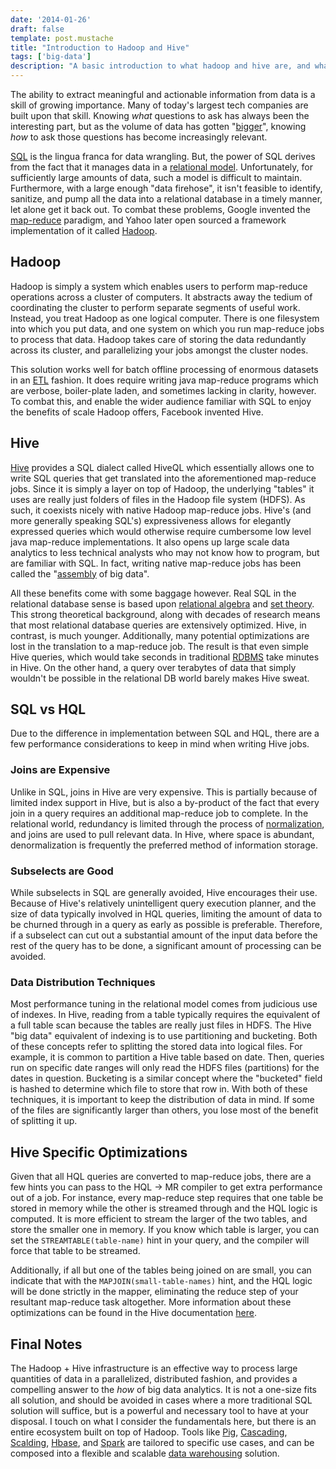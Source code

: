 ```yaml
---
date: '2014-01-26'
draft: false
template: post.mustache
title: "Introduction to Hadoop and Hive"
tags: ['big-data']
description: "A basic introduction to what hadoop and hive are, and what they are used for in contrast with a more traditional relational storage system."
---
```



The ability to extract meaningful and actionable information from data is a skill of growing importance. Many of today's largest tech companies are built upon that skill. Knowing _what_ questions to ask has always been the interesting part, but as the volume of data has gotten "[bigger](http://en.wikipedia.org/wiki/Big_data)", knowing _how_ to ask those questions has become increasingly relevant.

[SQL](http://en.wikipedia.org/wiki/SQL) is the lingua franca for data wrangling. But, the power of SQL derives from the fact that it manages data in a [relational model](http://en.wikipedia.org/wiki/Relational_model). Unfortunately, for sufficiently large amounts of data, such a model is difficult to maintain. Furthermore, with a large enough "data firehose", it isn't feasible to identify, sanitize, and pump all the data into a relational database in a timely manner, let alone get it back out. To combat these problems, Google invented the [map-reduce](http://research.google.com/archive/mapreduce.html) paradigm, and Yahoo later open sourced a framework implementation of it called [Hadoop](http://en.wikipedia.org/wiki/Apache_Hadoop).


## Hadoop

Hadoop is simply a system which enables users to perform map-reduce operations across a cluster of computers. It abstracts away the tedium of coordinating the cluster to perform separate segments of useful work. Instead, you treat Hadoop as one logical computer. There is one filesystem into which you put data, and one system on which you run map-reduce jobs to process that data. Hadoop takes care of storing the data redundantly across its cluster, and parallelizing your jobs amongst the cluster nodes.

This solution works well for batch offline processing of enormous datasets in an [ETL](http://en.wikipedia.org/wiki/Extract,_transform,_load) fashion. It does require writing java map-reduce programs which are verbose, boiler-plate laden, and sometimes lacking in clarity, however. To combat this, and enable the wider audience familiar with SQL to enjoy the benefits of scale Hadoop offers, Facebook invented Hive.


## Hive

[Hive](http://hive.apache.org/) provides a SQL dialect called HiveQL which essentially allows one to write SQL queries that get translated into the aforementioned map-reduce jobs. Since it is simply a layer on top of Hadoop, the underlying "tables" it uses are really just folders of files in the Hadoop file system (HDFS). As such, it coexists nicely with native Hadoop map-reduce jobs. Hive's (and more generally speaking SQL's) expressiveness allows for elegantly expressed queries which would otherwise require cumbersome low level java map-reduce implementations. It also opens up large scale data analytics to less technical analysts who may not know how to program, but are familiar with SQL. In fact, writing native map-reduce jobs has been called the "[assembly](http://en.wikipedia.org/wiki/Assembly_language) of big data".

All these benefits come with some baggage however. Real SQL in the relational database sense is based upon [relational algebra](http://en.wikipedia.org/wiki/Relational_algebra) and [set theory](http://en.wikipedia.org/wiki/Set_theory). This strong theoretical background, along with decades of research means that most relational database queries are extensively optimized. Hive, in contrast, is much younger. Additionally, many potential optimizations are lost in the translation to a map-reduce job. The result is that even simple Hive queries, which would take seconds in traditional [RDBMS](http://en.wikipedia.org/wiki/Relational_database_management_system) take minutes in Hive. On the other hand, a query over terabytes of data that simply wouldn't be possible in the relational DB world barely makes Hive sweat.


## SQL vs HQL

Due to the difference in implementation between SQL and HQL, there are a few performance considerations to keep in mind when writing Hive jobs.

### Joins are Expensive
Unlike in SQL, joins in Hive are very expensive. This is partially because of limited index support in Hive, but is also a by-product of the fact that every join in a query requires an additional map-reduce job to complete. In the relational world, redundancy is limited through the process of [normalization](http://en.wikipedia.org/wiki/Database_normalization), and joins are used to pull relevant data. In Hive, where space is abundant, denormalization is frequently the preferred method of information storage.

### Subselects are Good
While subselects in SQL are generally avoided, Hive encourages their use. Because of Hive's relatively unintelligent query execution planner, and the size of data typically involved in HQL queries, limiting the amount of data to be churned through in a query as early as possible is preferable. Therefore, if a subselect can cut out a substantial amount of the input data before the rest of the query has to be done, a significant amount of processing can be avoided.

### Data Distribution Techniques
Most performance tuning in the relational model comes from judicious use of indexes. In Hive, reading from a table typically requires the equivalent of a full table scan because the tables are really just files in HDFS. The Hive "big data" equivalent of indexing is to use partitioning and bucketing. Both of these concepts refer to splitting the stored data into logical files. For example, it is common to partition a Hive table based on date. Then, queries run on specific date ranges will only read the HDFS files (partitions) for the dates in question. Bucketing is a similar concept where the "bucketed" field is hashed to determine which file to store that row in. With both of these techniques, it is important to keep the distribution of data in mind. If some of the files are significantly larger than others, you lose most of the benefit of splitting it up.


## Hive Specific Optimizations

Given that all HQL queries are converted to map-reduce jobs, there are a few hints you can pass to the HQL -> MR compiler to get extra performance out of a job. For instance, every map-reduce step requires that one table be stored in memory while the other is streamed through and the HQL logic is computed. It is more efficient to stream the larger of the two tables, and store the smaller one in memory. If you know which table is larger, you can set the `STREAMTABLE(table-name)` hint in your query, and the compiler will force that table to be streamed.

Additionally, if all but one of the tables being joined on are small, you can indicate that with the `MAPJOIN(small-table-names)` hint, and the HQL logic will be done strictly in the mapper, eliminating the reduce step of your resultant map-reduce task altogether. More information about these optimizations can be found in the Hive documentation [here](https://cwiki.apache.org/confluence/display/Hive/LanguageManual+Joins).


## Final Notes

The Hadoop + Hive infrastructure is an effective way to process large quantities of data in a parallelized, distributed fashion, and provides a compelling answer to the _how_ of big data analytics. It is not a one-size fits all solution, and should be avoided in cases where a more traditional SQL solution will suffice, but is a powerful and necessary tool to have at your disposal. I touch on what I consider the fundamentals here, but there is an entire ecosystem built on top of Hadoop. Tools like [Pig](https://pig.apache.org/), [Cascading](http://www.cascading.org/), [Scalding](https://github.com/twitter/scalding), [Hbase](http://hbase.apache.org/), and [Spark](http://spark.incubator.apache.org/) are tailored to specific use cases, and can be composed into a flexible and scalable [data warehousing](http://en.wikipedia.org/wiki/Data_warehouse) solution.

